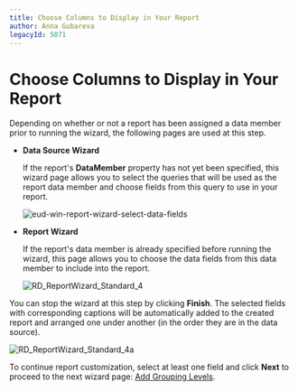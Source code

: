 ```yaml
---
title: Choose Columns to Display in Your Report
author: Anna Gubareva
legacyId: 5071
---
```

# Choose Columns to Display in Your Report
Depending on whether or not a report has been assigned a data member prior to running the wizard, the following pages are used at this step.
* **Data Source Wizard**
	
	If the report's **DataMember** property has not yet been specified, this wizard page allows you to select the queries that will be used as the report data member and choose fields from this query to use in your report.
	
	![eud-win-report-wizard-select-data-fields](../../../../../images/img126783.png)
* **Report Wizard**
	
	If the report's data member is already specified before running the wizard, this page allows you to choose the data fields from this data member to include into the report.
	
	![RD_ReportWizard_Standard_4](../../../../../images/img8322.png)

You can stop the wizard at this step by clicking **Finish**. The selected fields with corresponding captions will be automatically added to the created report and arranged one under another (in the order they are in the data source).

![RD_ReportWizard_Standard_4a](../../../../../images/img9144.png)

To continue report customization, select at least one field and click **Next** to proceed to the next wizard page: [Add Grouping Levels](add-grouping-levels.md).
